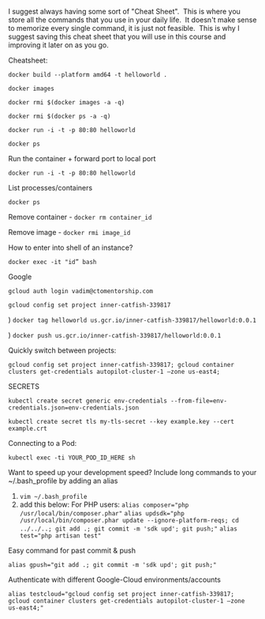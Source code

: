 I suggest always having some sort of "Cheat Sheet".  This is where you store all the commands that you use in your daily life.  It doesn't make sense to memorize every single command, it is just not feasible.  This is why I suggest saving this cheat sheet that you will use in this course and improving it later on as you go.

Cheatsheet:

`docker build --platform amd64 -t helloworld .`

`docker images`

`docker rmi $(docker images -a -q)`

`docker rmi $(docker ps -a -q)`

`docker run -i -t -p 80:80 helloworld`

`docker ps`

Run the container + forward port to local port

`docker run -i -t -p 80:80 helloworld`

List processes/containers

`docker ps`

Remove container - `docker rm container_id`

Remove image - `docker rmi image_id`

How to enter into shell of an instance?

`docker exec -it "id” bash`

Google

`gcloud auth login vadim@ctomentorship.com`

`gcloud config set project inner-catfish-339817`

) `docker tag helloworld us.gcr.io/inner-catfish-339817/helloworld:0.0.1`

) `docker push us.gcr.io/inner-catfish-339817/helloworld:0.0.1`

Quickly switch between projects:

`gcloud config set project inner-catfish-339817; gcloud container clusters get-credentials autopilot-cluster-1 —zone us-east4;`

SECRETS

`kubectl create secret generic env-credentials --from-file=env-credentials.json=env-credentials.json`

`kubectl create secret tls my-tls-secret --key example.key --cert example.crt`

Connecting to a Pod:

`kubectl exec -ti YOUR_POD_ID_HERE sh`

Want to speed up your development speed? Include long commands to your ~/.bash_profile by adding an alias
1) `vim ~/.bash_profile`
2) add this below:
For PHP users:
`alias composer="php /usr/local/bin/composer.phar"`
`alias updsdk="php /usr/local/bin/composer.phar update --ignore-platform-reqs; cd ../../..; git add .; git commit -m 'sdk upd'; git push;"`
`alias test="php artisan test"`

Easy command for past commit & push

`alias gpush="git add .; git commit -m 'sdk upd'; git push;"`

Authenticate with different Google-Cloud environments/accounts

`alias testcloud="gcloud config set project inner-catfish-339817; gcloud container clusters get-credentials autopilot-cluster-1 —zone us-east4;"`


